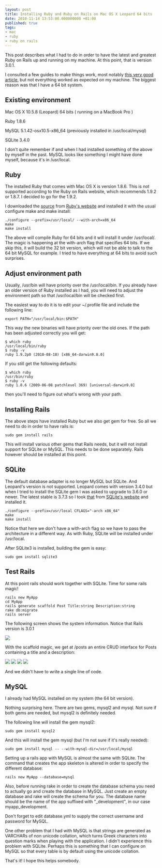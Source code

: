 ```yaml
---
layout: post
title: Installing Ruby and Ruby on Rails on Mac OS X Leopard 64 bits
date: 2010-11-14 13:53:00.000000000 +01:00
published: true
tags:
- mac
- ruby
- ruby on rails
---
```


This post describes what I had to do in order to have the latest and greatest Ruby on Rails up and running on my machine. At this point, that is version 3.0.1.

I consulted a few guides to make things work, most notably <a href="http://hivelogic.com/articles/ruby-rails-leopard" target="_blank">this very good article</a>, but not everything worked as expected on my machine. The biggest reason was that I have a 64 bit system.<!--more-->
<h2>Existing environment</h2>

Mac OS X 10.5.8 (Leopard) 64 bits ( running on a MacBook Pro )

Ruby 1.8.6

MySQL 5.1.42-osx10.5-x86_64 (previously installed in /usr/local/mysql)

SQLite 3.4.0

I don't quite remember if and when I had installed something of the above by myself in the past. MySQL looks like something I might have done myself, because it's in /usr/local.
<h2>Ruby</h2>

The installed Ruby that comes with Mac OS X is version 1.8.6. This is not supported according to the Ruby on Rails website, which recommends 1.9.2 or 1.8.7. I decided to go for the 1.9.2.

I downloaded the <a href="ftp://ftp.ruby-lang.org//pub/ruby/1.9/ruby-1.9.2-p0.tar.gz" target="_blank">source</a> from <a href="http://www.ruby-lang.org/en/downloads/" target="_blank">Ruby's website</a> and installed it with the usual configure make and make install:

```
./configure --prefix=/usr/local/ --with-arch=x86_64
make
make install
```

The above will compile Ruby for 64 bits and it will install it under /usr/local/. The magic is happening at the with-arch flag that specifies 64 bits. If we skip this, it will build the 32 bit version, which will not be able to talk to the 64 bit MySQL for example. I tried to have everything at 64 bits to avoid such surprises.
<h2>Adjust environment path</h2>

Usually, /usr/bin will have priority over the /usr/local/bin. If you already have an older version of Ruby installed as I had, you will need to adjust the environment path so that /usr/local/bin will be checked first.

The easiest way to do it is to edit your ~/.profile file and include the following line:

```
export PATH="/usr/local/bin:$PATH"
```

This way the new binaries will have priority over the old ones. If the path has been adjusted correctly you will get:

```
$ which ruby
/usr/local/bin/ruby
$ ruby -v
ruby 1.9.2p0 (2010-08-18) [x86_64-darwin9.8.0]
```

If you still get the following defaults:

```
$ which ruby
/usr/bin/ruby
$ ruby -v
ruby 1.8.6 (2009-06-08 patchlevel 369) [universal-darwin9.0]
```

then you'll need to figure out what's wrong with your path.
<h2>Installing Rails</h2>

The above steps have installed Ruby but we also get gem for free. So all we need to do in order to have rails is:

```
sudo gem install rails
```

This will install various other gems that Rails needs, but it will not install support for SQLite or MySQL. This needs to be done separately. Rails however should be installed at this point.
<h2>SQLite</h2>

The default database adapter is no longer MySQL but SQLite. And Leopard's version is not supported. Leopard comes with version 3.4.0 but when I tried to install the SQLite gem I was asked to upgrade to 3.6.0 or newer. The latest stable is 3.7.3 so I took <a href="http://www.sqlite.org/sqlite-amalgamation-3.7.3.tar.gz" target="_blank">that</a> from <a href="http://www.sqlite.org/download.html" target="_blank">SQLite's website</a> and installed it.

```
./configure --prefix=/usr/local CFLAGS="-arch x86_64"
make
make install
```

Notice that here we don't have a with-arch flag so we have to pass the architecture in a different way. As with Ruby, SQLite will be installed under /usr/local.

After SQLite3 is installed, building the gem is easy:

```
sudo gem install sqlite3
```

<h2>Test Rails</h2>

At this point rails should work together with SQLite. Time for some rails magic!

```
rails new MyApp
cd MyApp
rails generate scaffold Post Title:string Description:string
rake db:migrate
rails server
```

The following screen shows the system information. Notice that Rails version is 3.0.1

<img src="{% link /assets/2010/rails-about.png %}" />

With the scaffold magic, we get at /posts an entire CRUD interface for Posts containing a title and a description:

<img src="{% link /assets/2010/rails-posts-empty.png %}" />

<img src="{% link /assets/2010/rails-add-post.png %}" />

<img src="{% link /assets/2010/rails-post-added.png %}" />

<img src="{% link /assets/2010/rails-post-list.png %}" />

And we didn't have to write a single line of code.
<h2>MySQL</h2>

I already had MySQL installed on my system (the 64 bit version).

Nothing surprising here. There are two gems, mysql2 and mysql. Not sure if both gems are needed, but mysql2 is definitely needed.

The following line will install the gem mysql2:

```
sudo gem install mysql2
```

And this will install the gem mysql (but I'm not sure if it's really needed):

```
sudo gem install mysql -- --with-mysql-dir=/usr/local/mysql
```

Setting up a rails app with MySQL is almost the same with SQLite. The command that creates the app skeleton is altered in order to specify the different database:

```
rails new MyApp --database=mysql
```

Also, before running rake in order to create the database schema you need to actually go and create the database in MySQL. Just create an empty database and rake will create the schema for you. The database name should be the name of the app suffixed with "_development", in our case myapp_development.

Don't forget to edit database.yml to supply the correct username and password for MySQL.

One other problem that I had with MySQL is that strings are generated as VARCHARs of non unicode collation, which turns Greek characters into question marks when playing with the application. I didn't experience this problem with SQLite. Perhaps this is something that I can configure on MySQL so that every table is by default using the unicode collation.

That's it! I hope this helps somebody.
